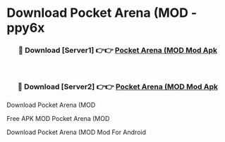 # Download Pocket Arena (MOD - ppy6x



<div align="center">
<h3>🔴 Download [Server1] 👉👉 <a href="https://momento.my/?title=Pocket_Arena_(MOD">Pocket Arena (MOD Mod Apk</a></h3><br>

<h3>🔴 Download [Server2] 👉👉 <a href="https://momento.my/?title=Pocket_Arena_(MOD">Pocket Arena (MOD Mod Apk</a></h3>
</div>



Download Pocket Arena (MOD 

Free APK MOD Pocket Arena (MOD 

Download Pocket Arena (MOD Mod For Android
